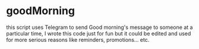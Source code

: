 # goodMorning
this script uses Telegram to send Good morning's message to someone at a particular time, I wrote this code just for fun but it could be edited  and used for more serious reasons like reminders, promotions... etc.
